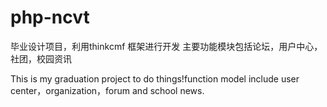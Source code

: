# php-ncvt
毕业设计项目，利用thinkcmf 框架进行开发
主要功能模块包括论坛，用户中心，社团，校园资讯

This is my graduation project to do things!function model include user center，organization，forum and school news.
